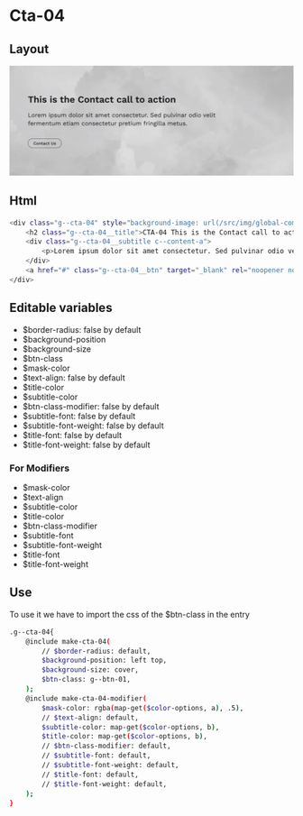 # Cta-04

## Layout

![alt text][cta-04]

[cta-04]: /src/img/global-components/cta/cta-04.jpg

## Html

```sh
<div class="g--cta-04" style="background-image: url(/src/img/global-components/card/card-bg-placeholder.jpg);">
    <h2 class="g--cta-04__title">CTA-04 This is the Contact call to action</h2>
    <div class="g--cta-04__subtitle c--content-a">
        <p>Lorem ipsum dolor sit amet consectetur. Sed pulvinar odio velit fermentum etiam consectetur pretium fringilla metus.</p>
    </div>
    <a href="#" class="g--cta-04__btn" target="_blank" rel="noopener noreferrer">Contact Us</a>
</div>
```

## Editable variables

- $border-radius: false by default
- $background-position
- $background-size
- $btn-class
- $mask-color
- $text-align: false by default
- $title-color
- $subtitle-color
- $btn-class-modifier: false by default
- $subtitle-font: false by default
- $subtitle-font-weight: false by default
- $title-font: false by default
- $title-font-weight: false by default

### For Modifiers

- $mask-color
- $text-align
- $subtitle-color
- $title-color
- $btn-class-modifier
- $subtitle-font
- $subtitle-font-weight
- $title-font
- $title-font-weight

## Use

To use it we have to import the css of the $btn-class in the entry

```sh
.g--cta-04{
    @include make-cta-04(
        // $border-radius: default,
        $background-position: left top,
        $background-size: cover,
        $btn-class: g--btn-01,
    );
    @include make-cta-04-modifier(
        $mask-color: rgba(map-get($color-options, a), .5),
        // $text-align: default,
        $subtitle-color: map-get($color-options, b),
        $title-color: map-get($color-options, b),
        // $btn-class-modifier: default,
        // $subtitle-font: default,
        // $subtitle-font-weight: default,
        // $title-font: default,
        // $title-font-weight: default,
    );
}
```
